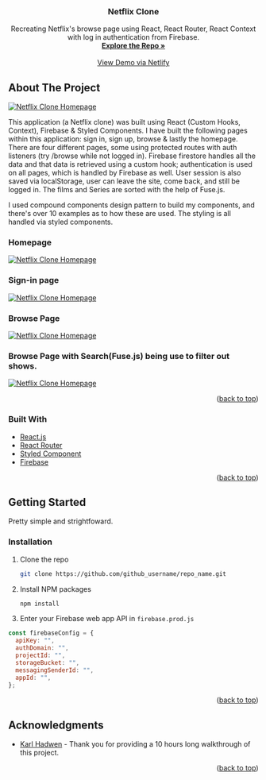 <div id="top"></div>
<!--
*** Thanks for checking out the Best-README-Template. If you have a suggestion
*** that would make this better, please fork the repo and create a pull request
*** or simply open an issue with the tag "enhancement".
*** Don't forget to give the project a star!
*** Thanks again! Now go create something AMAZING! :D
-->

<!-- PROJECT SHIELDS -->
<!--
*** I'm using markdown "reference style" links for readability.
*** Reference links are enclosed in brackets [ ] instead of parentheses ( ).
*** See the bottom of this document for the declaration of the reference variables
*** for contributors-url, forks-url, etc. This is an optional, concise syntax you may use.
*** https://www.markdownguide.org/basic-syntax/#reference-style-links
-->

<!-- PROJECT LOGO -->
<br />
<div align="center">
<h3 align="center">Netflix Clone</h3>

  <p align="center">
    Recreating Netflix's browse page using React, React Router, React Context with log in authentication from Firebase.
    <br />
    <a href="https://github.com/sitthiph/netflix-clone/tree/main/src"><strong>Explore the Repo »</strong></a>
    <br />
    <br />
    <a href="https://62b8a174c0232376a6df4fc2--precious-nougat-d4373e.netlify.app/">View Demo via Netlify</a>
  </p>
</div>

<!-- ABOUT THE PROJECT -->

## About The Project

[![Netflix Clone Homepage][homepage-src]](https://62b8a174c0232376a6df4fc2--precious-nougat-d4373e.netlify.app/)

This application (a Netflix clone) was built using React (Custom Hooks, Context), Firebase & Styled Components. I have built the following pages within this application: sign in, sign up, browse & lastly the homepage. There are four different pages, some using protected routes with auth listeners (try /browse while not logged in). Firebase firestore handles all the data and that data is retrieved using a custom hook; authentication is used on all pages, which is handled by Firebase as well. User session is also saved via localStorage, user can leave the site, come back, and still be logged in. The films and Series are sorted with the help of Fuse.js.

I used compound components design pattern to build my components, and there's over 10 examples as to how these are used. The styling is all handled via styled components.

### Homepage
[![Netflix Clone Homepage][homepage-src]](https://62b8a174c0232376a6df4fc2--precious-nougat-d4373e.netlify.app/)
### Sign-in page
[![Netflix Clone Homepage][sign-in-src]](https://62b8a174c0232376a6df4fc2--precious-nougat-d4373e.netlify.app/)
### Browse Page
[![Netflix Clone Homepage][browse-src]](https://62b8a174c0232376a6df4fc2--precious-nougat-d4373e.netlify.app/)
### Browse Page with Search(Fuse.js) being use to filter out shows.
[![Netflix Clone Homepage][browse-search-src]](https://62b8a174c0232376a6df4fc2--precious-nougat-d4373e.netlify.app/)

<p align="right">(<a href="#top">back to top</a>)</p>

### Built With

- [React.js](https://reactjs.org/)
- [React Router](https://reactrouter.com/)
- [Styled Component](https://styled-components.com/)
- [Firebase](https://firebase.google.com/)

<p align="right">(<a href="#top">back to top</a>)</p>

<!-- GETTING STARTED -->

## Getting Started

Pretty simple and strightfoward.

### Installation

1. Clone the repo
   ```sh
   git clone https://github.com/github_username/repo_name.git
   ```
2. Install NPM packages
   ```sh
   npm install
   ```
3. Enter your Firebase web app API in `firebase.prod.js`

```js
const firebaseConfig = {
  apiKey: "",
  authDomain: "",
  projectId: "",
  storageBucket: "",
  messagingSenderId: "",
  appId: "",
};
```

<p align="right">(<a href="#top">back to top</a>)</p>

<!-- ACKNOWLEDGMENTS -->

## Acknowledgments

- [Karl Hadwen](https://github.com/karlhadwen) - Thank you for providing a 10 hours long walkthrough of this project.

<p align="right">(<a href="#top">back to top</a>)</p>

<!-- MARKDOWN LINKS & IMAGES -->
<!-- https://www.markdownguide.org/basic-syntax/#reference-style-links -->

[contributors-shield]: https://img.shields.io/github/contributors/github_username/repo_name.svg?style=for-the-badge
[contributors-url]: https://github.com/github_username/repo_name/graphs/contributors
[forks-shield]: https://img.shields.io/github/forks/github_username/repo_name.svg?style=for-the-badge
[forks-url]: https://github.com/github_username/repo_name/network/members
[stars-shield]: https://img.shields.io/github/stars/github_username/repo_name.svg?style=for-the-badge
[stars-url]: https://github.com/github_username/repo_name/stargazers
[issues-shield]: https://img.shields.io/github/issues/github_username/repo_name.svg?style=for-the-badge
[issues-url]: https://github.com/github_username/repo_name/issues
[license-shield]: https://img.shields.io/github/license/github_username/repo_name.svg?style=for-the-badge
[license-url]: https://github.com/github_username/repo_name/blob/master/LICENSE.txt
[linkedin-shield]: https://img.shields.io/badge/-LinkedIn-black.svg?style=for-the-badge&logo=linkedin&colorB=555
[linkedin-url]: https://linkedin.com/in/linkedin_username
[homepage-src]: md-img/Netflix-home.jpeg
[sign-in-src]: md-img/Netflix-sign-in.jpeg
[browse-src]: md-img/Netflix-browse.jpeg
[browse-search-src]: md-img/Netflix-browse-search.jpeg